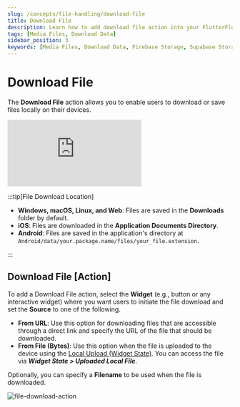 ```yaml
---
slug: /concepts/file-handling/download-file
title: Download File
description: Learn how to add download file action into your FlutterFlow app.
tags: [Media Files, Download Data]
sidebar_position: 3
keywords: [Media Files, Download Data, Firebase Storage, Supabase Storage]
---
```



# Download File

The **Download File** action allows you to enable users to download or save files locally on their devices.

<div style={{
    position: 'relative',
    paddingBottom: 'calc(56.67989417989418% + 41px)', // Keeps the aspect ratio and additional padding
    height: 0,
    width: '100%'}}>
    <iframe 
        src="https://demo.arcade.software/dhlZ7J8kDFNDypyv5TcO?embed&show_copy_link=true"
        title=""
        style={{
            position: 'absolute',
            top: 0,
            left: 0,
            width: '100%',
            height: '100%',
            colorScheme: 'light'
        }}
        frameborder="0"
        loading="lazy"
        webkitAllowFullScreen
        mozAllowFullScreen
        allowFullScreen
        allow="clipboard-write">
    </iframe>
</div>
<p></p>

:::tip[File Download Location]
- **Windows, macOS, Linux, and Web**: Files are saved in the **Downloads** folder by default.
- **iOS**: Files are downloaded in the **Application Documents Directory**.
- **Android**: Files are saved in the application's directory at `Android/data/your.package.name/files/your_file.extension`.

:::

## Download File [Action]

To add a Download File action, select the **Widget** (e.g., button or any interactive widget) where you want users to initiate the file download and set the **Source** to one of the following.

- **From URL**: Use this option for downloading files that are accessible through a direct link and specify the URL of the file that should be downloaded.
- **From File (Bytes)**: Use this option when the file is uploaded to the device using the [Local Upload (Widget State)](#). You can access the file via ***Widget State > Uploaded Local File***.

Optionally, you can specify a **Filename** to be used when the file is downloaded.

![file-download-action](imgs/file-download-action.avif)
